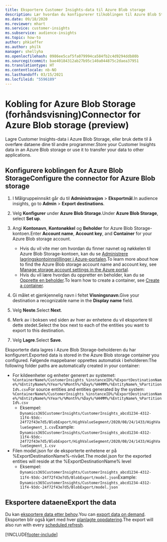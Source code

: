 ```yaml
---
title: Eksportere Customer Insights-data til Azure Blob storage
description: Lær hvordan du konfigurerer tilkoblingen til Azure Blob Storage.
ms.date: 09/18/2020
ms.reviewer: mhart
ms.service: customer-insights
ms.subservice: audience-insights
ms.topic: how-to
author: phkieffer
ms.author: philk
manager: shellyha
ms.openlocfilehash: 0986ee5caf5fa079994ca584fb2c4d9294ddb80b
ms.sourcegitcommit: bae40184312ab27b95c140a044875c2daea37951
ms.translationtype: HT
ms.contentlocale: nb-NO
ms.lasthandoff: 03/15/2021
ms.locfileid: "5596189"
---
```

# <a name="connector-for-azure-blob-storage-preview"></a><span data-ttu-id="5b97f-103">Kobling for Azure Blob Storage (forhåndsvisning)</span><span class="sxs-lookup"><span data-stu-id="5b97f-103">Connector for Azure Blob storage (preview)</span></span>

<span data-ttu-id="5b97f-104">Lagre Customer Insights-data i Azure Blob Storage, eller bruk dette til å overføre dataene dine til andre programmer.</span><span class="sxs-lookup"><span data-stu-id="5b97f-104">Store your Customer Insights data in an Azure Blob storage or use it to transfer your data to other applications.</span></span>

## <a name="configure-the-connector-for-azure-blob-storage"></a><span data-ttu-id="5b97f-105">Konfigurere koblingen for Azure Blob Storage</span><span class="sxs-lookup"><span data-stu-id="5b97f-105">Configure the connector for Azure Blob storage</span></span>

1. <span data-ttu-id="5b97f-106">I Målgruppeinnsikt går du til **Administrasjon** > **Eksportmål**.</span><span class="sxs-lookup"><span data-stu-id="5b97f-106">In audience insights, go to **Admin** > **Export destinations**.</span></span>

1. <span data-ttu-id="5b97f-107">Velg **Konfigurer** under **Azure Blob Storage**.</span><span class="sxs-lookup"><span data-stu-id="5b97f-107">Under **Azure Blob Storage**, select **Set up**.</span></span>

1. <span data-ttu-id="5b97f-108">Angi **Kontonavn**, **Kontonøkkel** og **Beholder** for Azure Blob Storage-kontoen.</span><span class="sxs-lookup"><span data-stu-id="5b97f-108">Enter **Account name**, **Account key**, and **Container** for your Azure Blob storage account.</span></span>
    - <span data-ttu-id="5b97f-109">Hvis du vil vite mer om hvordan du finner navnet og nøkkelen til Azure Blob Storage-kontoen, kan du se [Administrere lagringskontoinnstillinger i Azure-portalen](/azure/storage/common/storage-account-manage).</span><span class="sxs-lookup"><span data-stu-id="5b97f-109">To learn more about how to find the Azure Blob storage account name and account key, see [Manage storage account settings in the Azure portal](/azure/storage/common/storage-account-manage).</span></span>
    - <span data-ttu-id="5b97f-110">Hvis du vil lære hvordan du oppretter en beholder, kan du se [Opprette en beholder](/azure/storage/blobs/storage-quickstart-blobs-portal#create-a-container).</span><span class="sxs-lookup"><span data-stu-id="5b97f-110">To learn how to create a container, see [Create a container](/azure/storage/blobs/storage-quickstart-blobs-portal#create-a-container).</span></span>

1. <span data-ttu-id="5b97f-111">Gi målet et gjenkjennelig navn i feltet **Visningsnavn**.</span><span class="sxs-lookup"><span data-stu-id="5b97f-111">Give your destination a recognizable name in the **Display name** field.</span></span>

1. <span data-ttu-id="5b97f-112">Velg **Neste**.</span><span class="sxs-lookup"><span data-stu-id="5b97f-112">Select **Next**.</span></span>

1. <span data-ttu-id="5b97f-113">Merk av i boksen ved siden av hver av enhetene du vil eksportere til dette stedet.</span><span class="sxs-lookup"><span data-stu-id="5b97f-113">Select the box next to each of the entities you want to export to this destination.</span></span>

1. <span data-ttu-id="5b97f-114">Velg **Lagre**.</span><span class="sxs-lookup"><span data-stu-id="5b97f-114">Select **Save**.</span></span>

<span data-ttu-id="5b97f-115">Eksporterte data lagres i Azure Blob Storage-beholderen du har konfigurert.</span><span class="sxs-lookup"><span data-stu-id="5b97f-115">Exported data is stored in the Azure Blob storage container you configured.</span></span> <span data-ttu-id="5b97f-116">Følgende mappebaner opprettes automatisk i beholderen:</span><span class="sxs-lookup"><span data-stu-id="5b97f-116">The following folder paths are automatically created in your container:</span></span>

- <span data-ttu-id="5b97f-117">For kildeenheter og enheter generert av systemet: `%ContainerName%/CustomerInsights_%instanceID%/%ExportDestinationName%/%EntityName%/%Year%/%Month%/%Day%/%HHMM%/%EntityName%_%PartitionId%.csv`</span><span class="sxs-lookup"><span data-stu-id="5b97f-117">For source entities and entities generated by the system: `%ContainerName%/CustomerInsights_%instanceID%/%ExportDestinationName%/%EntityName%/%Year%/%Month%/%Day%/%HHMM%/%EntityName%_%PartitionId%.csv`</span></span>
  - <span data-ttu-id="5b97f-118">Eksempel: `Dynamics365CustomerInsights/CustomerInsights_abcd1234-4312-11f4-93dc-24f72f43e7d5/BlobExport/HighValueSegment/2020/08/24/1433/HighValueSegment_1.csv`</span><span class="sxs-lookup"><span data-stu-id="5b97f-118">Example: `Dynamics365CustomerInsights/CustomerInsights_abcd1234-4312-11f4-93dc-24f72f43e7d5/BlobExport/HighValueSegment/2020/08/24/1433/HighValueSegment_1.csv`</span></span>
- <span data-ttu-id="5b97f-119">Filen model.json for de eksporterte enhetene er på %ExportDestinationName%-nivået.</span><span class="sxs-lookup"><span data-stu-id="5b97f-119">The model.json for the exported entities will reside at the %ExportDestinationName% level</span></span>
  - <span data-ttu-id="5b97f-120">Eksempel: `Dynamics365CustomerInsights/CustomerInsights_abcd1234-4312-11f4-93dc-24f72f43e7d5/BlobExport/model.json`</span><span class="sxs-lookup"><span data-stu-id="5b97f-120">Example: `Dynamics365CustomerInsights/CustomerInsights_abcd1234-4312-11f4-93dc-24f72f43e7d5/BlobExport/model.json`</span></span>

## <a name="export-the-data"></a><span data-ttu-id="5b97f-121">Eksportere dataene</span><span class="sxs-lookup"><span data-stu-id="5b97f-121">Export the data</span></span>

<span data-ttu-id="5b97f-122">Du kan [eksportere data etter behov](export-destinations.md#export-data-on-demand).</span><span class="sxs-lookup"><span data-stu-id="5b97f-122">You can [export data on demand](export-destinations.md#export-data-on-demand).</span></span> <span data-ttu-id="5b97f-123">Eksporten blir også kjørt med hver [planlagte oppdatering](system.md#schedule-tab).</span><span class="sxs-lookup"><span data-stu-id="5b97f-123">The export will also run with every [scheduled refresh](system.md#schedule-tab).</span></span>


[!INCLUDE[footer-include](../includes/footer-banner.md)]